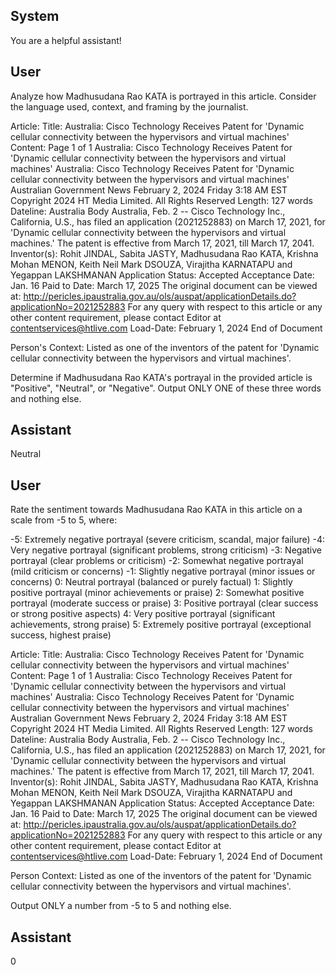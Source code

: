 ## System

You are a helpful assistant!

## User


Analyze how Madhusudana Rao KATA is portrayed in this article. Consider the language used, context, and framing by the journalist.

Article:
Title: Australia: Cisco Technology Receives Patent for 'Dynamic cellular connectivity between the hypervisors and virtual machines'
Content: Page 1 of 1
Australia: Cisco Technology Receives Patent for 'Dynamic cellular connectivity between the hypervisors and 
virtual machines'
Australia: Cisco Technology Receives Patent for 'Dynamic cellular 
connectivity between the hypervisors and virtual machines'
Australian Government News
February 2, 2024 Friday 3:18 AM  EST
Copyright 2024 HT Media Limited. All Rights Reserved
Length: 127 words
Dateline: Australia 
Body
Australia, Feb. 2 -- Cisco Technology Inc., California, U.S., has filed an application (2021252883) on March 17, 
2021, for 'Dynamic cellular connectivity between the hypervisors and virtual machines.'
The patent is effective from March 17, 2021, till March 17, 2041. Inventor(s): Rohit JINDAL, Sabita JASTY, 
Madhusudana Rao KATA, Krishna Mohan MENON, Keith Neil Mark DSOUZA, Virajitha KARNATAPU and 
Yegappan LAKSHMANAN Application Status: Accepted Acceptance Date: Jan. 16 Paid to Date: March 17, 2025 
The original document can be viewed at: 
http://pericles.ipaustralia.gov.au/ols/auspat/applicationDetails.do?applicationNo=2021252883 For any query with 
respect to this article or any other content requirement, please contact Editor at contentservices@htlive.com
Load-Date: February 1, 2024
End of Document

Person's Context: Listed as one of the inventors of the patent for 'Dynamic cellular connectivity between the hypervisors and virtual machines'.

Determine if Madhusudana Rao KATA's portrayal in the provided article is "Positive", "Neutral", or "Negative".
Output ONLY ONE of these three words and nothing else.


## Assistant

Neutral

## User


Rate the sentiment towards Madhusudana Rao KATA in this article on a scale from -5 to 5, where:

-5: Extremely negative portrayal (severe criticism, scandal, major failure)
-4: Very negative portrayal (significant problems, strong criticism)
-3: Negative portrayal (clear problems or criticism)
-2: Somewhat negative portrayal (mild criticism or concerns)
-1: Slightly negative portrayal (minor issues or concerns)
0: Neutral portrayal (balanced or purely factual)
1: Slightly positive portrayal (minor achievements or praise)
2: Somewhat positive portrayal (moderate success or praise)
3: Positive portrayal (clear success or strong positive aspects)
4: Very positive portrayal (significant achievements, strong praise)
5: Extremely positive portrayal (exceptional success, highest praise)

Article:
Title: Australia: Cisco Technology Receives Patent for 'Dynamic cellular connectivity between the hypervisors and virtual machines'
Content: Page 1 of 1
Australia: Cisco Technology Receives Patent for 'Dynamic cellular connectivity between the hypervisors and 
virtual machines'
Australia: Cisco Technology Receives Patent for 'Dynamic cellular 
connectivity between the hypervisors and virtual machines'
Australian Government News
February 2, 2024 Friday 3:18 AM  EST
Copyright 2024 HT Media Limited. All Rights Reserved
Length: 127 words
Dateline: Australia 
Body
Australia, Feb. 2 -- Cisco Technology Inc., California, U.S., has filed an application (2021252883) on March 17, 
2021, for 'Dynamic cellular connectivity between the hypervisors and virtual machines.'
The patent is effective from March 17, 2021, till March 17, 2041. Inventor(s): Rohit JINDAL, Sabita JASTY, 
Madhusudana Rao KATA, Krishna Mohan MENON, Keith Neil Mark DSOUZA, Virajitha KARNATAPU and 
Yegappan LAKSHMANAN Application Status: Accepted Acceptance Date: Jan. 16 Paid to Date: March 17, 2025 
The original document can be viewed at: 
http://pericles.ipaustralia.gov.au/ols/auspat/applicationDetails.do?applicationNo=2021252883 For any query with 
respect to this article or any other content requirement, please contact Editor at contentservices@htlive.com
Load-Date: February 1, 2024
End of Document

Person Context: Listed as one of the inventors of the patent for 'Dynamic cellular connectivity between the hypervisors and virtual machines'.

Output ONLY a number from -5 to 5 and nothing else.


## Assistant

0

